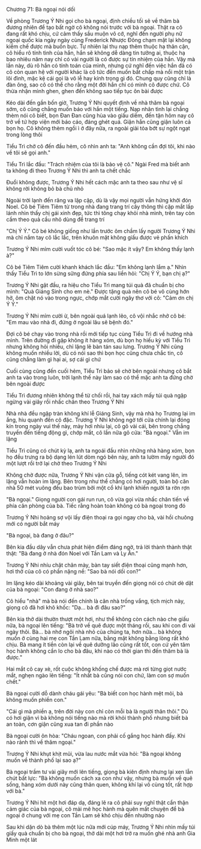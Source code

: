 




Chương 71: Bà ngoại nói dối

Về phòng Trương Ý Nhi gọi cho bà ngoại, định chiều tối sẽ về thăm bà đương nhiên để tạo bất ngờ cô không nói trước với bà ngoại. Thật ra cô đang rất khó chịu, cứ cảm thấy sầu muộn vô cớ, nghĩ đến người phụ nữ ngoại quốc kia ngày ngày cùng Frederick Nhược Đông chạm mặt lại không kiềm chế được mà buồn bực. Tự nhiên lại thu nạp thêm thuộc hạ thân cận, cô hiểu rõ tính tình của hắn, hắn sẽ không dễ dàng tin tưởng ai, thuộc hạ bao nhiêu năm nay chỉ có vài người là có được sự tín nhiệm của hắn. Vậy mà lần này, dù rõ hắn có tính toán của mình, nhưng cứ nghĩ đến việc hắn đã có cô còn quan hệ với người khác là cô tức đến muốn bất chấp mà nổi một trận lôi đình, mặc kệ cái gọi là vô lễ hay kính trọng gì đó. Chung quy cũng chỉ là đàn ông, sao cô có thể cho rằng một đời hắn chỉ có mình cô được chứ. Cô thừa nhận mình ghen, ghen đến không sao tiếp tục ôn bài được

Kéo dài đến gần bốn giờ, Trương Ý Nhi quyết định về nhà thăm bà ngoại sớm, cô cũng chẳng muốn báo với hắn một tiếng. Nạp nhân tình lại chẳng thèm nói cô biết, bọn Đan Đan cũng hùa vào giấu diếm, đến tận hôm nay cô trở về tứ hợp viện mới báo cáo, đáng ghét quá. Giận hắn cũng giận luôn cả bọn họ. Cô không thèm ngồi ì ở đây nữa, ra ngoài giải tỏa bớt sự ngột ngạt trong lòng thôi

Tiểu Trì chở cô đến đầu hẻm, cô nhìn anh ta: "Anh không cần đợi tôi, khi nào về tôi sẽ gọi anh."

Tiểu Trì lắc đầu: "Trách nhiệm của tôi là bảo vệ cô." Ngài Fred mà biết anh ta không đi theo Trương Ý Nhi thì anh ta chết chắc

Đuổi không được, Trương Ý Nhi hết cách mặc anh ta theo sau như vệ sĩ không rời không bỏ bà chủ nhỏ

Ngoài trời lạnh đến răng va lập cập, dù là vậy mọi người vẫn hứng khởi đón Noel. Cô bé Tiêm Tiêm từ trong nhà đang trang trí cây thông thì cặp mắt lấp lánh nhìn thấy chị gái xinh đẹp, tức thì tông chạy khỏi nhà mình, trên tay còn cầm theo quả cầu nhỏ dùng để trang trí

"Chị Ý Ý." Cô bé không giống như lần trước ôm chầm lấy người Trương Ý Nhi mà chỉ nắm tay cô lắc lắc, trên khuôn mặt không giấu được vẻ phấn khích

Trương Ý Nhi mỉm cười vuốt tóc cô bé: "Sao mặc ít vậy? Em không thấy lạnh à?"

Cô bé Tiêm Tiêm cười khanh khách lắc đầu: "Em không lạnh lắm ạ." Nhìn thấy Tiểu Trì to lớn sừng sững đứng phía sau liền hỏi: "Chị Ý Ý, bạn chị ạ?"

Trương Ý Nhi gật đầu, ra hiệu cho Tiểu Trì mang túi quà đã chuẩn bị cho mình: "Quà Giáng Sinh cho em nè." Được tặng quà nên cô bé vô cùng hớn hở, ôm chặt nó vào trong ngực, chớp mắt cười ngây thơ với cô: "Cảm ơn chị Ý Ý."

Trương Ý Nhi mỉm cười ừ, bên ngoài quá lạnh lẽo, cô vội nhắc nhở cô bé: "Em mau vào nhà đi, đứng ở ngoài lâu sẽ bệnh đó."

Đợi cô bé chạy vào trong nhà rồi mới tiếp tục cùng Tiểu Trì đi về hướng nhà mình. Trên đường đi gặp không ít hàng xóm, dù bọn họ hiếu kỳ với Tiểu Trì nhưng không hỏi nhiều, chỉ lặng lẽ bàn tán sau lưng. Trương Ý Nhi cũng không muốn nhiều lời, dù có nói sao thì bọn học cũng chưa chắc tin, cô cũng chẳng làm gì hại ai, sợ cái gì chứ

Cuối cùng cũng đến cuối hẻm, Tiểu Trì bảo sẽ chờ bên ngoài nhưng cô bắt anh ta vào trong luôn, trời lạnh thế này làm sao có thể mặc anh ta đứng chờ bên ngoài được

Tiểu Trì đương nhiên không thể từ chối rồi, hai tay xách mấy túi quà ngập ngừng vài giây rồi nhấc chân theo Trương Ý Nhi

Nhà nhà đều ngập tràn không khí lễ Giáng Sinh, vậy mà nhà họ Trương lại im ắng, hiu quạnh đến cô đặc. Trương Ý Nhi không ngờ tới cửa chính lại đóng kín trong ngày vui thế này, mày hơi nhíu lại, cô gõ vài cái, bên trong chẳng truyền đến tiếng động gì, chớp mắt, cô lần nữa gõ cửa: "Bà ngoại." Vẫn im lặng

Tiểu Trì cũng có chút kỳ lạ, anh ta ngoái đầu nhìn những nhà hàng xóm, bọn họ đều trưng ra bộ dạng lén lút dòm ngó bên này, anh ta lườm mấy người đó một lượt rồi trở lại chờ theo Trương Ý Nhi

Không chờ được nữa, Trương Ý Nhi vặn cửa gỗ, tiếng cót két vang lên, im lặng vẫn hoàn im lặng. Bên trong như thể chẳng có hơi người, toàn bộ căn nhà 50 mét vuông đều bao trùm bởi một cổ khí lạnh khiến người ta rờn rợn

"Bà ngoại." Giọng người con gái run run, cô vừa gọi vừa nhấc chân tiến về phía căn phòng của bà. Tiếc rằng hoàn toàn không có bà ngoại trong đó

Trương Ý Nhi hoảng sợ vội lấy điện thoại ra gọi ngay cho bà, vài hồi chuông mới có người bắt máy

"Bà ngoại, bà đang ở đâu?"

Bên kia đầu dây vẫn chưa phát hiện điểm đáng ngờ, trả lời thành thành thật thật: "Bà đang ở nhà đón Noel với Tần Lam và Ly Ân."

Trương Ý Nhi nhíu chặt chân mày, bàn tay siết điện thoại cũng mạnh hơn, hơi thở của cô có phần nặng nề: "Sao bà nói dối con?"

Im lặng kéo dài khoảng vài giây, bên tai truyền đến giọng nói có chút dè dặt của bà ngoại: "Con đang ở nhà sao?"

Cô hiểu "nhà" mà bà nói đến chính là căn nhà trống vắng, tịch mịch này, giọng cô đã hơi khô khốc: "Dạ... bà đi đâu sao?"

Bên kia thở dài thườn thượt một hơi, như thể không còn cách nào che giấu nữa, bà ngoại lên tiếng: "Bà trở về quê được một tháng rồi, sau khi con đi vài ngày thôi. Bà... bà nhớ ngôi nhà nhỏ của chúng ta, hơn nữa... bà không muốn ở cùng hai mẹ con Tần Lam nữa, bằng mặt không bằng lòng rất khó chịu. Bà mang ít tiền còn lại về quê dưỡng lão cũng rất tốt, con cứ yên tâm học hành không cần lo cho bà đâu, khi nào có thời gian thì đến thăm bà là được."

Hai mắt cô cay xè, rốt cuộc không khống chế được mà rơi từng giọt nước mắt, nghẹn ngào lên tiếng: "Ít nhất bà cũng nói con chứ, làm con sợ muốn chết."

Bà ngoại cười dỗ dành cháu gái yêu: "Bà biết con học hành mệt mỏi, bà không muốn phiền con."

"Cái gì mà phiền ạ, trên đời này con chỉ còn mỗi bà là người thân thôi." Dù có hơi giận vì bà không nói tiếng nào mà rời khỏi thành phố nhưng biết bà an toàn, cơn giận cũng xua tan đi phần nào

Bà ngoại cười ôn hòa: "Cháu ngoan, con phải cố gắng học hành đấy. Khi nào rảnh thì về thăm ngoại."

Trương Ý Nhi khụt khịt mũi, vừa lau nước mắt vừa hỏi: "Bà ngoại không muốn về thành phố lại sao ạ?"

Bà ngoại trầm tư vài giây mới lên tiếng, giọng bà kiên định nhưng lại xen lẫn chút bất lực: "Bà không muốn cách xa con như vậy, nhưng bà muốn về quê sống, hàng xóm dưới này cũng thân quen, không khí lại vô cùng tốt, rất hợp với bà."

Trương Ý Nhi hít một hơi đáp dạ, đáng lẽ ra cô phải suy nghĩ thật cẩn thận cảm giác của bà ngoại, cô mải mê học hành mà quên mất chuyện để bà ngoại ở chung với mẹ con Tần Lam sẽ khó chịu đến nhường nào

Sau khi dặn dò bà thêm một lúc nữa mới cúp máy, Trương Ý Nhi nhìn mấy túi giấy quà chuẩn bị cho bà ngoại, thở dài một hơi trở ra muốn ghé nhà anh Gia Minh một lát




